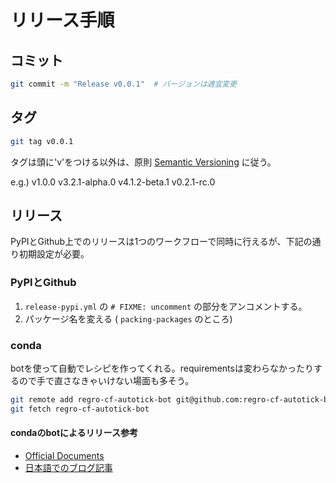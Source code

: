 # リリース手順

## コミット

```bash
git commit -m "Release v0.0.1"  # バージョンは適宜変更
```

## タグ

```bash
git tag v0.0.1
```

タグは頭に'v'をつける以外は、原則 [Semantic Versioning](https://semver.org/lang/ja/) に従う。

e.g.) v1.0.0 v3.2.1-alpha.0 v4.1.2-beta.1 v0.2.1-rc.0


## リリース

PyPIとGithub上でのリリースは1つのワークフローで同時に行えるが、下記の通り初期設定が必要。

### PyPIとGithub

1. `release-pypi.yml` の `# FIXME: uncomment` の部分をアンコメントする。
2. パッケージ名を変える ( `packing-packages` のところ)

### conda

botを使って自動でレシピを作ってくれる。requirementsは変わらなかったりするので手で直さなきゃいけない場面も多そう。

```bash
git remote add regro-cf-autotick-bot git@github.com:regro-cf-autotick-bot/packing-packages-feedstock.git
git fetch regro-cf-autotick-bot

```

#### condaのbotによるリリース参考

- [Official Documents](https://conda-forge.org/docs/maintainer/updating_pkgs/)
- [日本語でのブログ記事](https://zenn.dev/pejpo/articles/9f767fa1bf031e)
